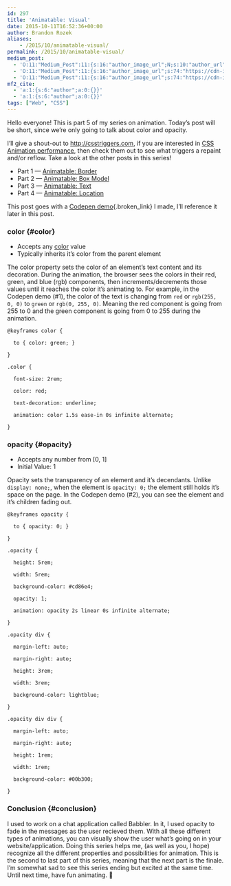 ```yaml
---
id: 297
title: 'Animatable: Visual'
date: 2015-10-11T16:52:36+00:00
author: Brandon Rozek
aliases:
    - /2015/10/animatable-visual/
permalink: /2015/10/animatable-visual/
medium_post:
  - 'O:11:"Medium_Post":11:{s:16:"author_image_url";N;s:10:"author_url";N;s:11:"byline_name";N;s:12:"byline_email";N;s:10:"cross_link";N;s:2:"id";N;s:21:"follower_notification";N;s:7:"license";N;s:14:"publication_id";N;s:6:"status";N;s:3:"url";N;}'
  - 'O:11:"Medium_Post":11:{s:16:"author_image_url";s:74:"https://cdn-images-1.medium.com/fit/c/200/200/1*dmbNkD5D-u45r44go_cf0g.png";s:10:"author_url";s:32:"https://medium.com/@brandonrozek";s:11:"byline_name";N;s:12:"byline_email";N;s:10:"cross_link";s:2:"no";s:2:"id";s:12:"c1119f67e27a";s:21:"follower_notification";s:2:"no";s:7:"license";s:19:"all-rights-reserved";s:14:"publication_id";s:2:"-1";s:6:"status";s:6:"public";s:3:"url";s:63:"https://medium.com/@brandonrozek/animatable-visual-c1119f67e27a";}'
  - 'O:11:"Medium_Post":11:{s:16:"author_image_url";s:74:"https://cdn-images-1.medium.com/fit/c/200/200/1*dmbNkD5D-u45r44go_cf0g.png";s:10:"author_url";s:32:"https://medium.com/@brandonrozek";s:11:"byline_name";N;s:12:"byline_email";N;s:10:"cross_link";s:2:"no";s:2:"id";s:12:"c1119f67e27a";s:21:"follower_notification";s:2:"no";s:7:"license";s:19:"all-rights-reserved";s:14:"publication_id";s:2:"-1";s:6:"status";s:6:"public";s:3:"url";s:63:"https://medium.com/@brandonrozek/animatable-visual-c1119f67e27a";}'
mf2_cite:
  - 'a:1:{s:6:"author";a:0:{}}'
  - 'a:1:{s:6:"author";a:0:{}}'
tags: ["Web", "CSS"]
---
```

Hello everyone! This is part 5 of my series on animation. Today’s post will be short, since we’re only going to talk about color and opacity.

<!--more-->

I’ll give a shout-out to <http://csstriggers.com>, if you are interested in [CSS Animation performance](https://blogs.adobe.com/webplatform/2014/03/18/css-animations-and-transitions-performance/), then check them out to see what triggers a repaint and/or reflow. Take a look at the other posts in this series!

  * Part 1 — [Animatable: Border](https://brandonrozek.com/2015/05/animatable-border/)
  * Part 2 — [Animatable: Box Model](https://brandonrozek.com/2015/09/animatable-box-model/)
  * Part 3 — [Animatable: Text](https://brandonrozek.com/2015/10/animatable-text/)
  * Part 4 — [Animatable: Location](https://brandonrozek.com/2015/10/animatable-location/)

This post goes with a [Codepen demo](http://codepen.io/brandonrozek/full/rOzeyO/){.broken_link} I made, I’ll reference it later in this post.

### <a href="#color" name="color"></a>color {#color}

  * Accepts any [color](https://developer.mozilla.org/en-US/docs/Web/CSS/color_value) value
  * Typically inherits it&#8217;s color from the parent element

The color property sets the color of an element’s text content and its decoration. During the animation, the browser sees the colors in their red, green, and blue (rgb) components, then increments/decrements those values until it reaches the color it’s animating to. For example, in the Codepen demo (#1), the color of the text is changing from <code class="language-css">red</code> or <code class="language-css">rgb(255, 0, 0)</code> to <code class="language-css">green</code> or <code class="language-css">rgb(0, 255, 0)</code>. Meaning the red component is going from 255 to 0 and the green component is going from 0 to 255 during the animation.

<pre><code class="language-css">@keyframes color {

  to { color: green; }

}

.color {

  font-size: 2rem;

  color: red;

  text-decoration: underline;

  animation: color 1.5s ease-in 0s infinite alternate;

}
</code></pre>

### <a href="#opacity" name="opacity"></a>opacity {#opacity}

  * Accepts any number from [0, 1]
  * Initial Value: 1

Opacity sets the transparency of an element and it’s decendants. Unlike <code class="language-css">display: none;</code>, when the element is <code class="language-css">opacity: 0;</code> the element still holds it’s space on the page. In the Codepen demo (#2), you can see the element and it’s children fading out.

<pre><code class="language-css">@keyframes opacity {

  to { opacity: 0; }

}

.opacity {

  height: 5rem;

  width: 5rem;

  background-color: #cd86e4;

  opacity: 1;

  animation: opacity 2s linear 0s infinite alternate;

}

.opacity div {

  margin-left: auto;

  margin-right: auto;

  height: 3rem;

  width: 3rem;

  background-color: lightblue;

}

.opacity div div {

  margin-left: auto;

  margin-right: auto;

  height: 1rem;

  width: 1rem;

  background-color: #00b300;

}
</code></pre>

### <a href="#conclusion" name="conclusion"></a>Conclusion {#conclusion}

I used to work on a chat application called Babbler. In it, I used opacity to fade in the messages as the user recieved them. With all these different types of animations, you can visually show the user what’s going on in your website/application. Doing this series helps me, (as well as you, I hope) recognize all the different properties and possibilities for animation. This is the second to last part of this series, meaning that the next part is the finale. I’m somewhat sad to see this series ending but excited at the same time. Until next time, have fun animating. 🙂